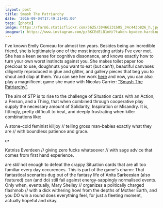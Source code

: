 ```yaml
---
layout: post
title: Smash The Patriarchy
date: '2016-09-04T17:49:31+01:00'
tags: [photo]
image: https://farm6.staticflickr.com/5625/30466231605_34c443b826_h.jpg
imageurl: https://www.instagram.com/p/BKCEdELB1mH/?taken-by=dee.harding
---
```


I've known Emily Comeau for almost ten years. Besides being an incredible friend, she is legitimately one of the most interesting artists I've ever met. She has a keen sense for cognitive dissonance, and knows exactly how to turn your own worst instincts against you. She makes toilet paper too precious to use, doughnuts you want to eat (but can't), beautiful canvases diligently reproduced in glue and glitter, and gallery pieces that beg you to shout and clap at them. You can see her work [here](https://emilycomeau.com/portfolio/) and now, you can also play a magnificent game she made with Nicolas Carrier: ["Smash The Patriarchy"](https://emilycomeau.com/smash-the-patriarchy/). 
<!--more-->
The aim of STP is to rise to the challenge of Situation cards with an Action, a Person, and a Thing, that when combined through cooperative play supply the necessary amount of Solidarity, Inspiration or Misandry. It is, fittingly, pretty difficult to beat, and deeply frustrating when killer combinations like:

A stone-cold feminist killjoy // telling gross man-babies exactly what they are // with boundless patience and grace. 

*or*

Katniss Everdeen // giving zero fucks whatsoever // with sage advice that comes from first hand experience. 

are *still* not enough to defeat the crappy Situation cards that are all too familiar every day occurences. This is part of the game's charm: That fantastical scenarios dug out of the fantasy life of Anita Sarkeesian (also featured) can (and do) still fail against energy-sappingly normalised events. Only when, eventually, Mary Shelley // organizes a politically charged flashmob // with a dick withering howl from the depths of Mother Earth, and you DO win a round does everything feel, for just a fleeting moment, actually hopeful and okay. 
